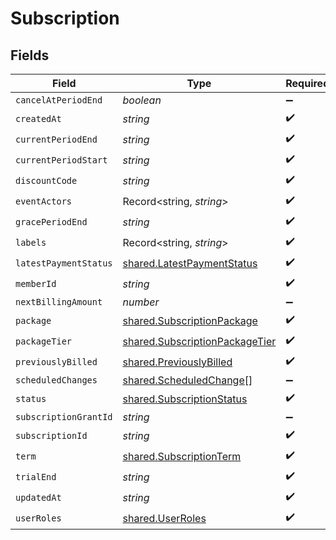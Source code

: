 # Subscription


## Fields

| Field                                                                                   | Type                                                                                    | Required                                                                                | Description                                                                             |
| --------------------------------------------------------------------------------------- | --------------------------------------------------------------------------------------- | --------------------------------------------------------------------------------------- | --------------------------------------------------------------------------------------- |
| `cancelAtPeriodEnd`                                                                     | *boolean*                                                                               | :heavy_minus_sign:                                                                      | N/A                                                                                     |
| `createdAt`                                                                             | *string*                                                                                | :heavy_check_mark:                                                                      | N/A                                                                                     |
| `currentPeriodEnd`                                                                      | *string*                                                                                | :heavy_check_mark:                                                                      | N/A                                                                                     |
| `currentPeriodStart`                                                                    | *string*                                                                                | :heavy_check_mark:                                                                      | N/A                                                                                     |
| `discountCode`                                                                          | *string*                                                                                | :heavy_check_mark:                                                                      | N/A                                                                                     |
| `eventActors`                                                                           | Record<string, *string*>                                                                | :heavy_check_mark:                                                                      | N/A                                                                                     |
| `gracePeriodEnd`                                                                        | *string*                                                                                | :heavy_check_mark:                                                                      | N/A                                                                                     |
| `labels`                                                                                | Record<string, *string*>                                                                | :heavy_check_mark:                                                                      | N/A                                                                                     |
| `latestPaymentStatus`                                                                   | [shared.LatestPaymentStatus](../../../sdk/models/shared/latestpaymentstatus.md)         | :heavy_check_mark:                                                                      | N/A                                                                                     |
| `memberId`                                                                              | *string*                                                                                | :heavy_check_mark:                                                                      | N/A                                                                                     |
| `nextBillingAmount`                                                                     | *number*                                                                                | :heavy_minus_sign:                                                                      | N/A                                                                                     |
| `package`                                                                               | [shared.SubscriptionPackage](../../../sdk/models/shared/subscriptionpackage.md)         | :heavy_check_mark:                                                                      | N/A                                                                                     |
| `packageTier`                                                                           | [shared.SubscriptionPackageTier](../../../sdk/models/shared/subscriptionpackagetier.md) | :heavy_check_mark:                                                                      | N/A                                                                                     |
| `previouslyBilled`                                                                      | [shared.PreviouslyBilled](../../../sdk/models/shared/previouslybilled.md)               | :heavy_check_mark:                                                                      | N/A                                                                                     |
| `scheduledChanges`                                                                      | [shared.ScheduledChange](../../../sdk/models/shared/scheduledchange.md)[]               | :heavy_minus_sign:                                                                      | N/A                                                                                     |
| `status`                                                                                | [shared.SubscriptionStatus](../../../sdk/models/shared/subscriptionstatus.md)           | :heavy_check_mark:                                                                      | N/A                                                                                     |
| `subscriptionGrantId`                                                                   | *string*                                                                                | :heavy_minus_sign:                                                                      | N/A                                                                                     |
| `subscriptionId`                                                                        | *string*                                                                                | :heavy_check_mark:                                                                      | N/A                                                                                     |
| `term`                                                                                  | [shared.SubscriptionTerm](../../../sdk/models/shared/subscriptionterm.md)               | :heavy_check_mark:                                                                      | N/A                                                                                     |
| `trialEnd`                                                                              | *string*                                                                                | :heavy_check_mark:                                                                      | N/A                                                                                     |
| `updatedAt`                                                                             | *string*                                                                                | :heavy_check_mark:                                                                      | N/A                                                                                     |
| `userRoles`                                                                             | [shared.UserRoles](../../../sdk/models/shared/userroles.md)                             | :heavy_check_mark:                                                                      | N/A                                                                                     |
